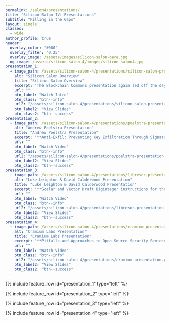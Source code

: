 ```yaml
---
permalink: /salon4/presentations/
title: "Silicon Salon IV: Presentations"
subtitle: "Filling in the Gaps"
layout: single
classes:
  - wide
author_profile: true
header:
  overlay_color: "#000"
  overlay_filter: "0.25"
  overlay_image: /assets/images/silicon-salon-bare.jpg
  og_image: /assets/silicon-salon-4/images/silicon-salon4.jpg
presentation_1:
  - image_path: /assets/silicon-salon-4/presentations/silicon-salon-presentation.jpg
    alt: "Silicon Salon Overview"
    title: "Silicon Salon Overview"
    excerpt: 'The Blockchain Commons presentation again led off the day.'
    url: ""
    btn_label: "Watch Intro"
    btn_class: "btn--info"
    url2: "/assets/silicon-salon-4/presentations/silicon-salon-presentation.pdf"
    btn_label2: "View Slides"
    btn_class2: "btn--success"
presentation_2:
  - image_path: /assets/silicon-salon-4/presentations/poelstra-presentation.jpg
    alt: "Andrew Poelstra Presentation"
    title: "Andrew Poelstra Presentation"
    excerpt: '**Anti-Exfil: Preventing Key Exfiltration Through Signature Nonce Data.** Secure nonce generation is critical to EC signature generation. If a hardware wallet fails to generate these nonces uniformly at random, then key leakage will occur. This talk introduces "anti-exfil", a two-round interactive  protocol for producing a signature.'
    url: ""
    btn_label: "Watch Video"
    btn_class: "btn--info"
    url2: "/assets/silicon-salon-4/presentations/poelstra-presentation.pdf"
    btn_label2: "View Slides"
    btn_class2: "btn--success"
presentation_3:
  - image_path: /assets/silicon-salon-4/presentations/libresoc-presentation.jpg
    alt: "Luke Leighton & David Calderwood Presentation"
    title: "Luke Leighton & David Calderwood Presentation"
    excerpt: '**Scalar and Vector Draft Biginteger instructions for the Power ISA.** Most RISC ISAs are missing instructions that allow for easy chaining to create Vector results for biginteger operation. This presentation describes the need for 3-in 2-out instructions that greatly simplify biginteger operations as a key strategic requirement for semiconductor design.'
    url: ""
    btn_label: "Watch Video"
    btn_class: "btn--info"
    url2: "/assets/silicon-salon-4/presentations/libresoc-presentation.pdf"
    btn_label2: "View Slides"
    btn_class2: "btn--success"
presentation_4:
  - image_path: /assets/silicon-salon-4/presentations/cramium-presentation.jpg
    alt: "Cramium Labs Presentation"
    title: "Cramium Labs Presentation"
    excerpt: '**Pitfalls and Approaches to Open Source Security Semiconductor.** It&rsquo;s not straightforward to extend the open-source approach to security semiconductors. This talk describes some open-source history, explains Cramium&rsquo;s approach to navigating these problems, and provides at least some of the benefits of open source in the context of semiconductor design.'
    url: ""
    btn_label: "Watch Video"
    btn_class: "btn--info"
    url2: "/assets/silicon-salon-4/presentations/cramium-presentation.pdf"
    btn_label2: "View Slides"
    btn_class2: "btn--success"
---
```


{% include feature_row id="presentation_1" type="left" %}

{% include feature_row id="presentation_2" type="left" %}

{% include feature_row id="presentation_3" type="left" %}

{% include feature_row id="presentation_4" type="left" %}


